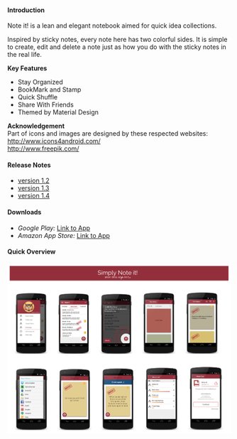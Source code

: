 #### Introduction
Note it! is a lean and elegant notebook aimed for quick idea collections.

Inspired by sticky notes, every note here has two colorful sides. 
It is simple to create, edit and delete a note just as how you do with the sticky notes in the real life.

**Key Features**  
* Stay Organized  
* BookMark and Stamp  
* Quick Shuffle  
* Share With Friends  
* Themed by Material Design  

**Acknowledgement**  
Part of icons and images are designed by these respected websites:   
http://www.icons4android.com/  
http://www.freepik.com/


#### Release Notes
* [version 1.2](https://www.evernote.com/l/AaRW11w0CERO_4NM__z2UHkWdiUrT2wytQs)  
* [version 1.3](https://www.evernote.com/l/AaThd3GgladOOYSnSGClB7B8JAf4ShvOKQc)  
* [version 1.4](https://www.evernote.com/l/AaRptTyyUr9CMIrk7h8OEeCycShd0DbdV2E)      

#### Downloads
* *Google Play:* [Link to App](https://play.google.com/store/apps/details?id=com.gogocosmo.cosmoqiu.fire_sticker)  
* *Amazon App Store:* [Link to App](http://www.amazon.com/Renaissance-Studio-Note-it/dp/B00UE9JHUQ/ref=sr_1_1?ie=UTF8&qid=1426146416&sr=8-1&keywords=Note+it)  

#### Quick Overview
![Alt text](screenshots%26icons/Screenshots%20Overviews.png)
